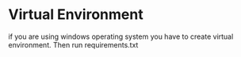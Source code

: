 # Virtual Environment
if you are using windows operating system you have to create virtual environment. 
Then run requirements.txt